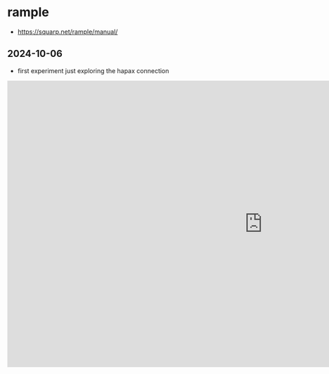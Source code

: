 # rample

- <https://squarp.net/rample/manual/>

## 2024-10-06

- first experiment just exploring the hapax connection

<iframe width="1159" height="652" src="https://www.youtube.com/embed/G8yh84aC8f4" title="Plugged in the square rample and blooped" frameborder="0" allow="accelerometer; autoplay; clipboard-write; encrypted-media; gyroscope; picture-in-picture; web-share" referrerpolicy="strict-origin-when-cross-origin" allowfullscreen></iframe>
